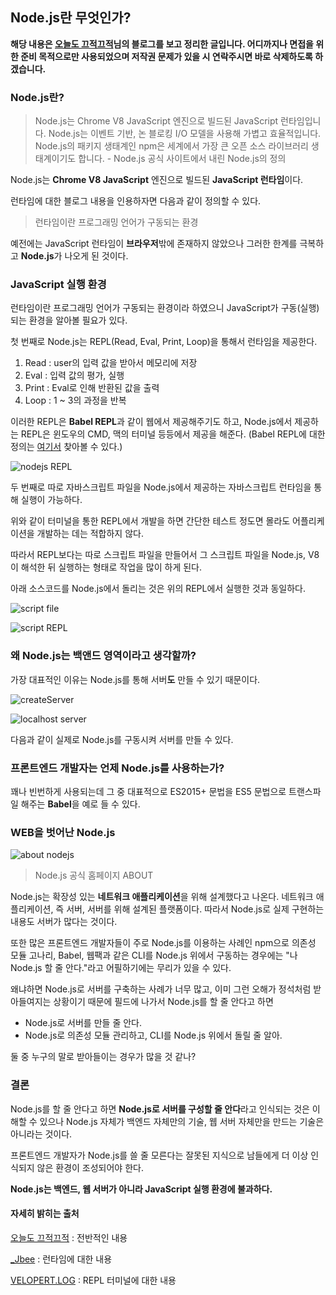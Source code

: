 ## Node.js란 무엇인가?

**해당 내용은 <a href="https://perfectacle.github.io/2017/06/18/what-is-node-js/" target="_blank">오늘도 끄적끄적</a>님의 블로그를 보고 정리한 글입니다. 어디까지나 면접을 위한 준비 목적으로만 사용되었으며 저작권 문제가 있을 시 연락주시면 바로 삭제하도록 하겠습니다.**

### Node.js란?

> Node.js는 Chrome V8 JavaScript 엔진으로 빌드된 JavaScript 런타임입니다.
> Node.js는 이벤트 기반, 논 블로킹 I/O 모델을 사용해 가볍고 효율적입니다.
> Node.js의 패키지 생태계인 npm은 세계에서 가장 큰 오픈 소스 라이브러리 생태계이기도 합니다. - Node.js 공식 사이트에서 내린 Node.js의 정의

Node.js는 **Chrome V8 JavaScript** 엔진으로 빌드된 **JavaScript 런타임**이다.

런타임에 대한 블로그 내용을 인용하자면 다음과 같이 정의할 수 있다.

> 런타임이란 프로그래밍 언어가 구동되는 환경

예전에는 JavaScript 런타임이 **브라우저**밖에 존재하지 않았으나 그러한 한계를 극복하고 **Node.js**가 나오게 된 것이다.

### JavaScript 실행 환경

런타임이란 프로그래밍 언어가 구동되는 환경이라 하였으니 JavaScript가 구동(실행)되는 환경을 알아볼 필요가 있다.

첫 번째로 Node.js는 REPL(Read, Eval, Print, Loop)을 통해서 런타임을 제공한다.

1. Read : user의 입력 값을 받아서 메모리에 저장
2. Eval : 입력 값의 평가, 실행
3. Print : Eval로 인해 반환된 값을 출력
4. Loop : 1 ~ 3의 과정을 반복

이러한 REPL은 **Babel REPL**과 같이 웹에서 제공해주기도 하고, Node.js에서 제공하는 REPL은 윈도우의 CMD, 맥의 터미널 등등에서 제공을 해준다.
(Babel REPL에 대한 정의는 <a href="http://nicholasjohnson.com/blog/what-is-babel/" target="_blank">여기서</a> 찾아볼 수 있다.)

![nodejs REPL](https://user-images.githubusercontent.com/51042546/88236882-feda7580-ccb8-11ea-9900-df0b1120bc40.png)

두 번째로 따로 자바스크립트 파일을 Node.js에서 제공하는 자바스크립트 런타임을 통해 실행이 가능하다.

위와 같이 터미널을 통한 REPL에서 개발을 하면 간단한 테스트 정도면 몰라도 어플리케이션을 개발하는 데는 적합하지 않다.

따라서 REPL보다는 따로 스크립트 파일을 만들어서 그 스크립트 파일을 Node.js, V8이 해석한 뒤 실행하는 형태로 작업을 많이 하게 된다.

아래 소스코드를 Node.js에서 돌리는 것은 위의 REPL에서 실행한 것과 동일하다.

![script file](https://user-images.githubusercontent.com/51042546/88237183-a6f03e80-ccb9-11ea-8f8d-48e174fe847c.png)

![script REPL](https://user-images.githubusercontent.com/51042546/88237219-c25b4980-ccb9-11ea-9daf-ca72b9d98a7a.png)

### 왜 Node.js는 백앤드 영역이라고 생각할까?

가장 대표적인 이유는 Node.js를 통해 서버**도** 만들 수 있기 때문이다.

![createServer](https://user-images.githubusercontent.com/51042546/88242770-30f3d380-ccc9-11ea-8325-b89c8b385b1b.png)

![localhost server](https://user-images.githubusercontent.com/51042546/88242742-1c174000-ccc9-11ea-9b27-db5f5c6949e6.png)

다음과 같이 실제로 Node.js를 구동시켜 서버를 만들 수 있다.

### 프론트엔드 개발자는 언제 Node.js를 사용하는가?

꽤나 빈번하게 사용되는데 그 중 대표적으로 ES2015+ 문법을 ES5 문법으로 트랜스파일 해주는 **Babel**을 예로 들 수 있다.

### WEB을 벗어난 Node.js

![about nodejs](https://user-images.githubusercontent.com/51042546/88242911-a8c1fe00-ccc9-11ea-9e91-09dbda29eff5.png)

> Node.js 공식 홈페이지 ABOUT

Node.js는 확장성 있는 **네트워크 애플리케이션**을 위해 설계했다고 나온다.
네트워크 애플리케이션, 즉 서버, 서버를 위해 설계된 플랫폼이다.
따라서 Node.js로 실제 구현하는 내용도 서버가 많다는 것이다.

또한 많은 프론트엔드 개발자들이 주로 Node.js를 이용하는 사례인 npm으로 의존성 모듈 고나리, Babel, 웹팩과 같은 CLI를 Node.js 위에서 구동하는 경우에는 "나 Node.js 할 줄 안다."라고 어필하기에는 무리가 있을 수 있다.

왜냐하면 Node.js로 서버를 구축하는 사례가 너무 많고, 이미 그런 오해가 정석처럼 받아들여지는 상황이기 때문에 필드에 나가서 Node.js를 할 줄 안다고 하면

- Node.js로 서버를 만들 줄 안다.
- Node.js로 의존성 모듈 관리하고, CLI를 Node.js 위에서 돌릴 줄 알아.

둘 중 누구의 말로 받아들이는 경우가 많을 것 같나?

### 결론

Node.js를 할 줄 안다고 하면 **Node.js로 서버를 구성할 줄 안다**라고 인식되는 것은 이해할 수 있으나 Node.js 자체가 백엔드 자체만의 기술, 웹 서버 자체만을 만드는 기술은 아니라는 것이다.

프론트엔드 개발자가 Node.js를 쓸 줄 모른다는 잘못된 지식으로 남들에게 더 이상 인식되지 않은 환경이 조성되어야 한다.

**Node.js는 백엔드, 웹 서버가 아니라 JavaScript 실행 환경에 불과하다.**

#### 자세히 밝히는 출처

<a href="https://perfectacle.github.io/2017/06/18/what-is-node-js/" target="_blank">오늘도 끄적끄적</a> : 전반적인 내용

<a href="https://asfirstalways.tistory.com/99" target="_blank">_Jbee</a> : 런타임에 대한 내용

<a href="https://velopert.com/235" target="_blank">VELOPERT.LOG</a> : REPL 터미널에 대한 내용